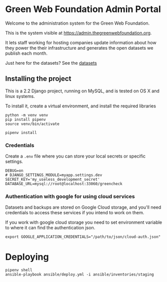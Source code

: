# Green Web Foundation Admin Portal

Welcome to the administration system for the Green Web Foundation.

This is the system visible at https://admin.thegreenwebfoundation.org.

It lets staff working for hosting companies update information about how they power the their infrastructure and generates the open datasets we publish each month.

Just here for the datasets? See the [datasets](https://github.com/thegreenwebfoundation/greenwebfoundation-admin/blob/master/docs/working-with-greenweb-datasets.md)

## Installing the project

This is a 2.2 Django project, running on MySQL, and is tested on OS X and linux systems.

To install it, create a virtual environment, and install the required libraries

```
python -m venv venv
pip install pipenv
source venv/bin/activate

pipenv install
```

### Credentials

Create a `.env` file where you can store your local secrets or specific settings.

```
DEBUG=on
# DJANGO_SETTINGS_MODULE=myapp.settings.dev
SECRET_KEY='my_useless_development_secret'
DATABASE_URL=mysql://root@localhost:33060/greencheck
```

### Authentication with google for using cloud services

Datasets and backups are stored on Google Cloud storage, and you'll need credentials to access these services if you intend to work on them.

If you work with google cloud storage you need to set environment variable to where it can find the authentication json.

```
export GOOGLE_APPLICATION_CREDENTIALS="/path/to/json/cloud-auth.json"
```

# Deploying

```
pipenv shell
ansible-playbook ansible/deploy.yml -i ansible/inventories/staging
```
